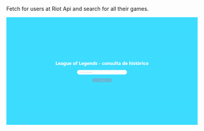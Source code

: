 Fetch for users at Riot Api and search for all their games.


<img src="./readmeExampleGif/readmeGif.gif" />
